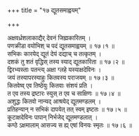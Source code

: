 +++
title = "१७ द्यूतसमाह्वयम्"

+++

अक्षवर्ध्रशलाकाद्यैर् देवनं जिह्मकारितम् ।  
पणक्रीडा वयोभिश् च पदं द्यूतसमाह्वयम् ॥ १७।१ ॥  
सभिकः कारयेद् द्यूतं देयं दद्याच् च तत्कृतम् ।  
दशकं तु शतं वृद्धिस् तस्य स्याद् द्यूतकारिता ॥ १७।२ ॥  
द्विरभ्यस्ताः पतन्त्य् अक्षा ग्लहे यस्याक्षदेविनः ।  
जयं तस्यापरस्याहुः कितवस्य पराजयम् ॥ १७।३ ॥  
कितवेष्व् एव तिष्ठेयुः कितवाः संशयं प्रति ।  
त एव तस्य द्रष्टारः स्युस् त एव च साक्षिणः ॥ १७।४ ॥  
अशुद्धः कितवो नान्यद् आश्रयेद् द्यूतमण्डलम् ।  
प्रतिहन्यान् न सभिकं दापयेत् तत् स्वम् इष्टतः ॥ १७।५ ॥  
कूटाक्षदेविनः पापान् निर्भजेद् द्यूतमण्डलात् ।  
कण्ठे ऽक्षमालाम् आसज्य स ह्य् एषां विनयः स्मृतः ॥ १७।६ ॥
